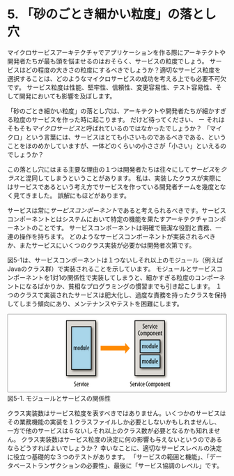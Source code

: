 # 5. 「砂のごとき細かい粒度」の落とし穴

マイクロサービスアーキテクチャでアプリケーションを作る際にアーキテクトや開発者たちが最も頭を悩ませるのはおそらく、サービスの粒度でしょう。
サービスはどの程度の大きさの粒度にするべきでしょうか？適切なサービス粒度を選択することは、どのようなマイクロサービスの成功を考える上でも必要不可欠です。
サービス粒度は性能、堅牢性、信頼性、変更容易性、テスト容易性、そして開発においても影響を及ぼします。

「砂のごとき細かい粒度」の落とし穴は、アーキテクトや開発者たちが細かすぎる粒度のサービスを作った時に起こります。
だけど待ってください、 ー それはそもそも*マイクロサービス*と呼ばれているのではなかったでしょうか？
「マイクロ」という言葉には、サービスはとても小さいものであるべきである、ということをほのめかしていますが、一体どのくらいの小ささが「小さい」といえるのでしょうか？

この落とし穴にはまる主要な理由の１つは開発者たちは往々にして*サービス*を*クラス*と混同してしまうということがあります。
私は、実装したクラスが実際にはサービスであるという考え方でサービスを作っている開発者チームを幾度となく見てきました。
誤解にもほどがあります。

サービスは常に*サービスコンポーネント*であると考えられるべきです。サービスコンポーネントとはシステムにおいて特定の機能を果たすアーキテクチャコンポーネントのことです。
サービスコンポーネントは明確で簡潔な役割と責務、一連の操作を持ちます。
どのようなサービスコンポーネントが実装されるべきか、またサービスにいくつのクラス実装が必要かは開発者次第です。


図5-1は、サービスコンポーネントは１つないしそれ以上のモジュール（例えばJavaのクラス群）で実装されることを示しています。
モジュールとサービスコンポーネントを1対1の関係性で実装してしまうと、細かすぎる粒度のコンポーネントになるばかりか、貧相なプログラミングの慣習までも引き起こします。
１つのクラスで実装されたサービスは肥大化し、過度な責務を持ったクラスを保持してしまう傾向にあり、メンテナンスやテストを困難にします。

![モジュールとサービスの関係性](img/5-1.png)
図5-1. モジュールとサービスの関係性

クラス実装数はサービス粒度を表すべきではありません。いくつかのサービスはその業務機能の実装を１クラスファイルしか必要としないかもしれませんし、
一方で他のサービスは６ないしそれ以上のクラス数が必要となるかも知れません。
クラス実装数はサービス粒度の決定に何の影響も与えないというのであるならどうすればよいでしょうか？
幸いなことに、適切なサービスレベルの決定に役立つ基礎的な３つのテストがあります。
「サービスの範囲と機能」、「データベーストランザクションの必要性」、最後に「サービス協調のレベル」です。
